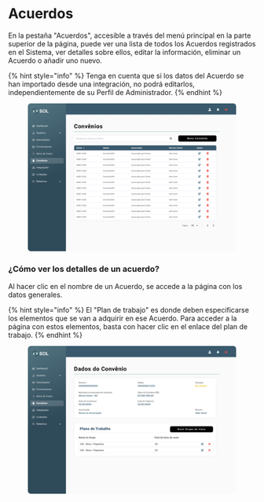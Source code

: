 # Acuerdos

En la pestaña "Acuerdos", accesible a través del menú principal en la parte superior de la página, puede ver una lista de todos los Acuerdos registrados en el Sistema, ver detalles sobre ellos, editar la información, eliminar un Acuerdo o añadir uno nuevo.

{% hint style="info" %}
Tenga en cuenta que si los datos del Acuerdo se han importado desde una integración, no podrá editarlos, independientemente de su Perfil de Administrador.
{% endhint %}

<figure><img src="../../../.gitbook/assets/Convênios.png" alt=""><figcaption></figcaption></figure>

### ¿Cómo ver los detalles de un acuerdo?

Al hacer clic en el nombre de un Acuerdo, se accede a la página con los datos generales.

{% hint style="info" %}
El "Plan de trabajo" es donde deben especificarse los elementos que se van a adquirir en ese Acuerdo. Para acceder a la página con estos elementos, basta con hacer clic en el enlace del plan de trabajo.
{% endhint %}

<figure><img src="../../../.gitbook/assets/Usuários de Convênios.png" alt=""><figcaption></figcaption></figure>
